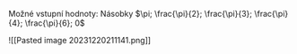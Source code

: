 Možné vstupní hodnoty: 
Násobky $\pi; \frac{\pi}{2}; \frac{\pi}{3}; \frac{\pi}{4}; \frac{\pi}{6}; 0$

![[Pasted image 20231220211141.png]]
